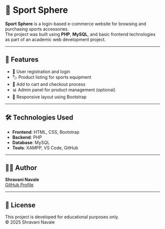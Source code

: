 # 🏀 Sport Sphere

**Sport Sphere** is a login-based e-commerce website for browsing and purchasing sports accessories.  
The project was built using **PHP**, **MySQL**, and basic frontend technologies as part of an academic web development project.

---

## 🔧 Features

- 🔐 User registration and login
- 🏷️ Product listing for sports equipment
- 🛒 Add to cart and checkout process
- 📊 Admin panel for product management (optional)
- 📱 Responsive layout using Bootstrap

---

## 🛠️ Technologies Used

- **Frontend**: HTML, CSS, Bootstrap  
- **Backend**: PHP  
- **Database**: MySQL  
- **Tools**: XAMPP, VS Code, GitHub

---

## 👩‍💻 Author

**Shravani Navale**  
[GitHub Profile](https://github.com/shravani3322)

---

## 📜 License

This project is developed for educational purposes only.  
© 2025 Shravani Navale
